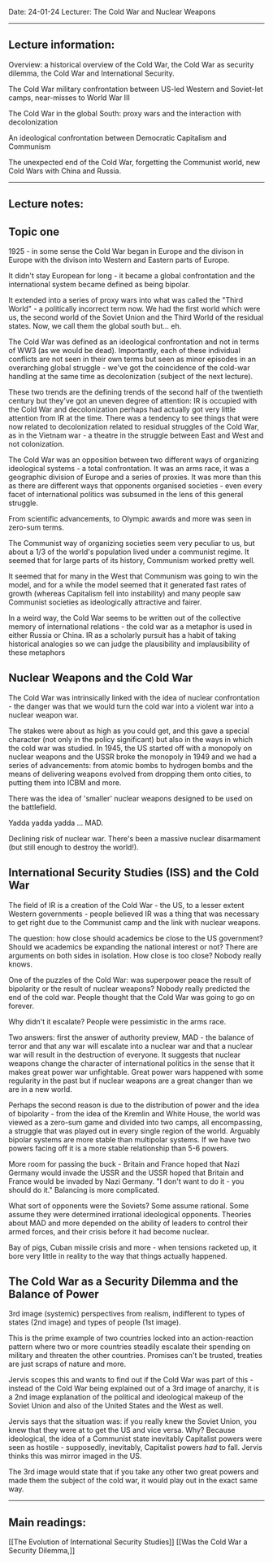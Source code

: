Date: 24-01-24
Lecturer: The Cold War and Nuclear Weapons

---
## Lecture information:

Overview: a historical overview of the Cold War, the Cold War as security dilemma, the Cold War and International Security.

The Cold War military confrontation between US-led Western and Soviet-let camps, near-misses to World War III

The Cold War in the global South: proxy wars and the interaction with decolonization

An ideological confrontation between Democratic Capitalism and Communism

The unexpected end of the Cold War, forgetting the Communist world, new Cold Wars with China and Russia.

---
## Lecture notes:

## Topic one

1925 - in some sense the Cold War began in Europe and the divison in Europe with the divison into Western and Eastern parts of Europe.

It didn't stay European for long - it became a global confrontation and the international system became defined as being bipolar.

It extended into a series of proxy wars into what was called the "Third World" - a politically incorrect term now. We had the first world which were us, the second world of the Soviet Union and the Third World of the residual states. Now, we call them the global south but... eh.

The Cold War was defined as an ideological confrontation and not in terms of WW3 (as we would be dead). Importantly, each of these individual conflicts are not seen in their own terms but seen as minor episodes in an overarching global struggle - we've got the coincidence of the cold-war handling at the same time as decolonization (subject of the next lecture).

These two trends are the defining trends of the second half of the twentieth century but they've got an uneven degree of attention: IR is occupied with the Cold War and decolonization perhaps had actually got very little attention from IR at the time. There was a tendency to see things that were now related to decolonization related to residual struggles of the Cold War, as in the Vietnam war - a theatre in the struggle between East and West and not colonization.

The Cold War was an opposition between two different ways of organizing ideological systems - a total confrontation. It was an arms race, it was a geographic division of Europe and a series of proxies. It was more than this as there are different ways that opponents organised societies - even every facet of international politics was subsumed in the lens of this general struggle.

From scientific advancements, to Olympic awards and more was seen in zero-sum terms. 

The Communist way of organizing societies seem very peculiar to us, but about a 1/3 of the world's population lived under a communist regime. It seemed that for large parts of its history, Communism worked pretty well.

It seemed that for many in the West that Communism was going to win the model, and for a while the model seemed that it generated fast rates of growth (whereas Capitalism fell into instability) and many people saw Communist societies as ideologically attractive and fairer.

In a weird way, the Cold War seems to be written out of the collective memory of international relations - the cold war as a metaphor is used in either Russia or China. IR as a scholarly pursuit has a habit of taking historical analogies so we can judge the plausibility and implausibility of these metaphors

## Nuclear Weapons and the Cold War

The Cold War was intrinsically linked with the idea of nuclear confrontation - the danger was that we would turn the cold war into a violent war into a nuclear weapon war.

The stakes were about as high as you could get, and this gave a special character (not only in the policy significant) but also in the ways in which the cold war was studied. In 1945, the US started off with a monopoly on nuclear weapons and the USSR broke the monopoly in 1949 and we had a series of advancements: from atomic bombs to hydrogen bombs and the means of delivering weapons evolved from dropping them onto cities, to putting them into ICBM and more.

There was the idea of 'smaller' nuclear weapons designed to be used on the battlefield.

Yadda yadda yadda ... MAD.

Declining risk of nuclear war. There's been a massive nuclear disarmament (but still enough to destroy the world!). 


## International Security Studies (ISS) and the Cold War

The field of IR is a creation of the Cold War - the US, to a lesser extent Western governments - people believed IR was a thing that was necessary to get right due to the Communist camp and the link with nuclear weapons. 

The question: how close should academics be close to the US government? Should we academics be expanding the national interest or not? There are arguments on both sides in isolation. How close is too close? Nobody really knows.

One of the puzzles of the Cold War: was superpower peace the result of bipolarity or the result of nuclear weapons? Nobody really predicted the end of the cold war. People thought that the Cold War was going to go on forever.

Why didn't it escalate? People were pessimistic in the arms race. 

Two answers: first the answer of authority preview, MAD - the balance of terror and that any war will escalate into a nuclear war and that a nuclear war will result in the destruction of everyone. It suggests that nuclear weapons change the character of international politics in the sense that it makes great power war unfightable. Great power wars happened with some regularity in the past but if nuclear weapons are a great changer than we are in a new world. 

Perhaps the second reason is due to the distribution of power and the idea of bipolarity - from the idea of the Kremlin and White House, the world was viewed as a zero-sum game and divided into two camps, all encompassing, a struggle that was played out in every single region of the world. Arguably bipolar systems are more stable than multipolar systems. If we have two powers facing off it is a more stable relationship than 5-6 powers.

More room for passing the buck - Britain and France hoped that Nazi Germany would invade the USSR and the USSR hoped that Britain and France would be invaded by Nazi Germany. "I don't want to do it - you should do it." Balancing is more complicated.

What sort of opponents were the Soviets? Some assume rational. Some assume they were determined irrational ideological opponents. Theories about MAD and more depended on the ability of leaders to control their armed forces, and their crisis before it had become nuclear.

Bay of pigs, Cuban missile crisis and more - when tensions racketed up, it bore very little in reality to the way that things actually happened.

## The Cold War as a Security Dilemma and the Balance of Power

3rd image (systemic) perspectives from realism, indifferent to types of states (2nd image) and types of people (1st image).

This is the prime example of two countries locked into an action-reaction pattern where two or more countries steadily escalate their spending on military and threaten the other countries. Promises can't be trusted, treaties are just scraps of nature and more.

Jervis scopes this and wants to find out if the Cold War was part of this - instead of the Cold War being explained out of a 3rd image of anarchy, it is a 2nd image explanation of the political and ideological makeup of the Soviet Union and also of the United States and the West as well.

Jervis says that the situation was: if you really knew the Soviet Union, you knew that they were at to get the US and vice versa. Why? Because ideological, the idea of a Communist state inevitably Capitalist powers were seen as hostile - supposedly, inevitably, Capitalist powers *had* to fall. Jervis thinks this was mirror imaged in the US.

The 3rd image would state that if you take any other two great powers and made them the subject of the cold war, it would play out in the exact same way.

---
## Main readings:

[[The Evolution of International Security Studies]]
[[Was the Cold War a Security Dilemma,]]

